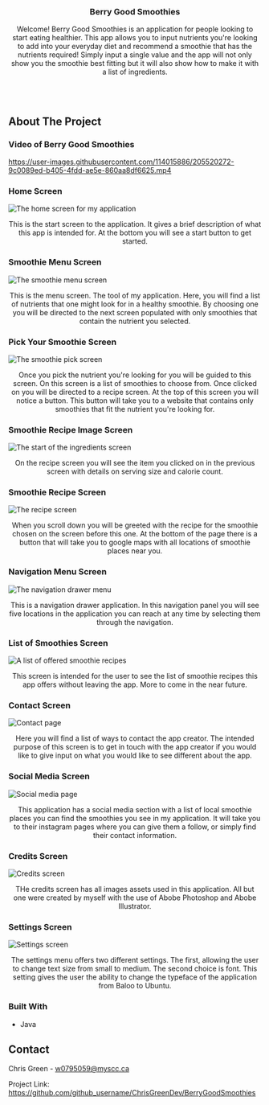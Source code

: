 
<!-- PROJECT LOGO -->

<br  />

<div  align="center">

<a  href="https://github.com/github_username/ChrisGreenDev/BerryGoodSmoothies">


</a>

  

<h3  align="center">Berry Good Smoothies</h3>

  

<p  align="center">

Welcome! Berry Good Smoothies is an application for people looking to start eating healthier. This app allows you to input nutrients you're looking to add into your everyday diet and recommend a smoothie that has the nutrients required! Simply input a single value and the app will not only show you the smoothie best fitting but it will also show how to make it with a list of ingredients.

<br  />

<br  />
</p>

</div>

<!-- ABOUT THE PROJECT -->

## About The Project

### Video of Berry Good Smoothies
https://user-images.githubusercontent.com/114015886/205520272-9c0089ed-b405-4fdd-ae5e-860aa8df6625.mp4

### Home Screen
![The home screen for my application](readmeimages/home_screenn.png)

<p  align="center">
This is the start screen to the application. It gives a brief description of what this app is intended for. At the bottom you will see a start button to get started.
</p>

### Smoothie Menu Screen
![The smoothie menu screen](readmeimages/smoothie_menu_screen.png)

<p  align="center">
This is the menu screen. The tool of my application. Here, you will find a list of nutrients that one might look for in a healthy smoothie. By choosing one you will be directed to the next screen populated with only smoothies that contain the nutrient you selected. 
</p>

### Pick Your Smoothie Screen
![The smoothie pick screen](readmeimages/smoothie_pick_screen.png)

<p  align="center">
Once you pick the nutrient you're looking for you will be guided to this screen. On this screen is a list of smoothies to choose from. Once clicked on you will be directed to a recipe screen. At the top of this screen you will notice a button. This button will take you to a website that contains only smoothies that fit the nutrient you're looking for.
</p>

### Smoothie Recipe Image Screen
![The start of the ingredients screen](readmeimages/smoothie_recipe_screen_one.png)

<p  align="center">
On the recipe screen you will see the item you clicked on in the previous screen with details on serving size and calorie count.
</p>

### Smoothie Recipe Screen
![The recipe screen](readmeimages/smoothie_recipe_screen_two.png)

<p  align="center">
When you scroll down you will be greeted with the recipe for the smoothie chosen on the screen before this one. At the bottom of the page there is a button that will take you to google maps with all locations of smoothie places near you.
</p>

### Navigation Menu Screen
![The navigation drawer menu](readmeimages/nav_screen.png)

<p  align="center">
This is a navigation drawer application. In this navigation panel you will see five locations in the application you can reach at any time by selecting them through the navigation.
</p>

### List of Smoothies Screen
![A list of offered smoothie recipes](readmeimages/smoothie_list-screen.png)

<p  align="center">
This screen is intended for the user to see the list of smoothie recipes this app offers without leaving the app. More to come in the near future.
</p>

### Contact Screen 
![Contact page](readmeimages/contact_screen.png)

<p  align="center">
Here you will find a list of ways to contact the app creator. The intended purpose of this screen is to get in touch with the app creator if you would like to give input on what you would like to see different about the app.
</p>

### Social Media Screen
![Social media page](readmeimages/social_media_screen.png)

<p  align="center">
This application has a social media section with a list of local smoothie places you can find the smoothies you see in my application. It will take you to their instagram pages where you can give them a follow, or simply find their contact information.
</p>

### Credits Screen
![Credits screen](readmeimages/credits_screen.png)

<p  align="center">
THe credits screen has all images assets used in this application. All but one were created by myself with the use of Abobe Photoshop and Abobe Illustrator.
</p>

### Settings Screen
![Settings screen](readmeimages/settings_screen.png)

<p  align="center">
The settings menu offers two different settings. The first, allowing the user to change text size from small to medium. The second choice is font. This setting gives the user the ability to change the typeface of the application from Baloo to Ubuntu.
</p>

### Built With

* Java


<!-- CONTACT -->

## Contact

Chris Green - w0795059@myscc.ca

Project Link: https://github.com/github_username/ChrisGreenDev/BerryGoodSmoothies
